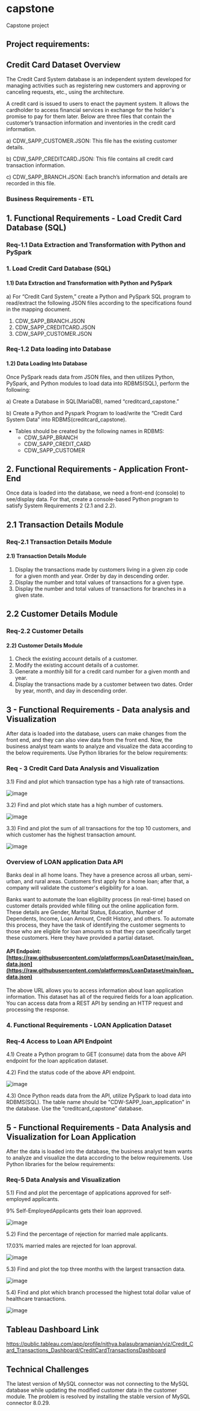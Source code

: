 # capstone
Capstone project

## Project requirements:

## Credit Card Dataset Overview
The Credit Card System database is an independent system developed for managing activities
such as registering new customers and approving or canceling requests, etc., using the
architecture.

A credit card is issued to users to enact the payment system. It allows the cardholder to access
financial services in exchange for the holder's promise to pay for them later. Below are three
files that contain the customer’s transaction information and inventories in the credit card
information.

a) CDW_SAPP_CUSTOMER.JSON: This file has the existing customer details.

b) CDW_SAPP_CREDITCARD.JSON: This file contains all credit card transaction information.

c) CDW_SAPP_BRANCH.JSON: Each branch’s information and details are recorded in this
file.

### Business Requirements - ETL

## 1. Functional Requirements - Load Credit Card Database (SQL)

### Req-1.1 Data Extraction and Transformation with Python and PySpark




### 1. Load Credit Card Database (SQL)
#### 1.1) Data Extraction and Transformation with Python and PySpark
a) For “Credit Card System,” create a Python and PySpark SQL program to read/extract the following JSON files according to the specifications found in the mapping document.
1. CDW_SAPP_BRANCH.JSON
2. CDW_SAPP_CREDITCARD.JSON
3. CDW_SAPP_CUSTOMER.JSON

### Req-1.2 Data loading into Database
#### 1.2) Data Loading Into Database
Once PySpark reads data from JSON files, and then utilizes Python, PySpark, and Python modules to load data into RDBMS(SQL), perform the following:

a) Create a Database in SQL(MariaDB), named “creditcard_capstone.”

b) Create a Python and Pyspark Program to load/write the “Credit Card System Data” into RDBMS(creditcard_capstone).
- Tables should be created by the following names in RDBMS:
	- CDW_SAPP_BRANCH
	- CDW_SAPP_CREDIT_CARD
	- CDW_SAPP_CUSTOMER

## 2. Functional Requirements - Application Front-End
Once data is loaded into the database, we need a front-end (console) to see/display data. For that, create a console-based Python program to satisfy System Requirements 2 (2.1 and 2.2).
## 2.1 Transaction Details Module
### Req-2.1 Transaction Details Module
#### 2.1) Transaction Details Module
1) Display the transactions made by customers living in a given zip code for a given month and year. Order by day in descending order.
2) Display the number and total values of transactions for a given type.
3) Display the number and total values of transactions for branches in a given state.

## 2.2 Customer Details Module
### Req-2.2 Customer Details
#### 2.2) Customer Details Module
1) Check the existing account details of a customer.
2) Modify the existing account details of a customer.
3) Generate a monthly bill for a credit card number for a given month and year.
4) Display the transactions made by a customer between two dates. Order by year, month, and day in descending order.

## 3 - Functional Requirements - Data analysis and Visualization

After data is loaded into the database, users can make changes from the front end, and they can also view data from the front end. Now, the business analyst team wants to analyze and visualize the data according to the below requirements. Use Python libraries for the below requirements:
### Req - 3 Credit Card Data Analysis and Visualization


3.1) Find and plot which transaction type has a high rate of transactions.


![image](https://user-images.githubusercontent.com/118311700/223188456-9f53d468-7af1-4c3d-8313-176b27498578.png)



3.2) Find and plot which state has a high number of customers.




![image](https://user-images.githubusercontent.com/118311700/223193623-b980f793-9f29-4d0b-a8af-487c42eb8ed3.png)




3.3) Find and plot the sum of all transactions for the top 10 customers, and which customer has the highest transaction amount.



![image](https://user-images.githubusercontent.com/118311700/223188829-6942e7a8-13dc-4188-a0a4-a5e43346282d.png)



### Overview of LOAN application Data API
Banks deal in all home loans. They have a presence across all urban, semi-urban, and rural areas. Customers first apply for a home loan; after that, a company will validate the customer's eligibility for a loan.

Banks want to automate the loan eligibility process (in real-time) based on customer details provided while filling out the online application form. These details are Gender, Marital Status, Education, Number of Dependents, Income, Loan Amount, Credit History, and others. To automate this process, they have the task of identifying the customer segments to those who are eligible for loan amounts so that they can specifically target these customers. Here they have provided a partial dataset.

#### API Endpoint: [https://raw.githubusercontent.com/platformps/LoanDataset/main/loan_data.json](https://raw.githubusercontent.com/platformps/LoanDataset/main/loan_data.json)

The above URL allows you to access information about loan application information. This dataset has all of the required fields for a loan application. You can access data from a REST API by sending an HTTP request and processing the response.

### 4. Functional Requirements - LOAN Application Dataset
### Req-4 Access to Loan API Endpoint
4.1) Create a Python program to GET (consume) data from the above API endpoint for the loan application dataset.


4.2) Find the status code of the above API endpoint.


![image](https://user-images.githubusercontent.com/118311700/223190896-3d4ce529-8d67-48e5-8aa5-4698ea3021f6.png)



4.3) Once Python reads data from the API, utilize PySpark to load data into RDBMS(SQL). The table name should be "CDW-SAPP_loan_application" in the database. Use the “creditcard_capstone” database.


## 5 - Functional Requirements - Data Analysis and Visualization for Loan Application
After the data is loaded into the database, the business analyst team wants to analyze and
visualize the data according to the below requirements.
Use Python libraries for the below requirements:
### Req-5 Data Analysis and Visualization
5.1) Find and plot the percentage of applications approved for self-employed applicants.

9% Self-EmployedApplicants gets their loan approved.
    
    
    
![image](https://user-images.githubusercontent.com/118311700/223191177-e68ac599-dc43-4542-b0f9-989b6d4819d4.png)



5.2) Find the percentage of rejection for married male applicants.

17.03% married males are rejected for loan approval.
     
     
     
![image](https://user-images.githubusercontent.com/118311700/223191450-1f9c33db-4ea8-47c4-a86a-9fbe7352a9e6.png)
    
    



5.3) Find and plot the top three months with the largest transaction data.



![image](https://user-images.githubusercontent.com/118311700/223191688-8b1b77d3-76d1-457d-895e-b0c4937e5cee.png)




5.4) Find and plot which branch processed the highest total dollar value of healthcare transactions.



![image](https://user-images.githubusercontent.com/118311700/223195914-62641d0b-e8e8-4b1c-9135-c2d4917aadef.png)




## Tableau Dashboard Link

https://public.tableau.com/app/profile/nithya.balasubramanian/viz/Credit_Card_Transactions_Dashboard/CreditCardTransactionsDashboard


## Technical Challenges

The latest version of MySQL connector was not connecting to the MySQL database while updating the modified customer data in the customer module. The problem is resolved by installing the stable version of MySQL connector 8.0.29.



